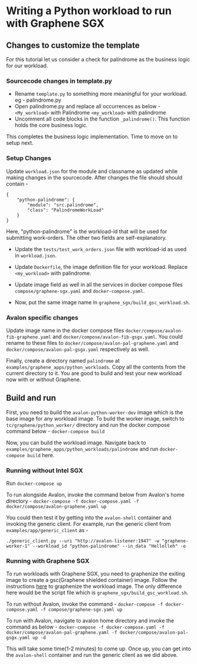 <!--
Licensed under Creative Commons Attribution 4.0 International License
https://creativecommons.org/licenses/by/4.0/
-->

# Writing a Python workload to run with Graphene SGX

## Changes to customize the template

For this tutorial let us consider a check for palindrome as the business logic for our workload.

### Sourcecode changes in template.py

- Rename `template.py` to something more meaningful for your workload. eg - palindrome.py
- Open palindrome.py and replace all occurrences as below -
    `<My_workload>` with Palindrome
    `<my_workload>` with palindrome
- Uncomment all code blocks in the function `_palindrome()`. This function holds the core business logic.

This completes the business logic implementation. Time to move on to setup next.

### Setup Changes

Update `workload.json` for the module and classname as updated while making changes in the sourcecode.
After changes the file should should contain -
```
{
    "python-palindrome": {
        "module": "src.palindrome",
        "class": "PalindromeWorkLoad"
    }
}
```

Here, "python-palindrome" is the workload-id that will be used for submitting work-orders. The other two fields are self-explanatory.

- Update the `tests/test_work_orders.json` file with workload-id as used in `workload.json`.

- Update `Dockerfile`, the image definition file for your workload. Replace `<my_workload>` with palindrome.

- Update image field as well in all the services in docker compose files `compose/graphene-sgx.yaml` and `docker-compose.yaml`.

- Now, put the same image name in `graphene_sgx/build_gsc_workload.sh`.

### Avalon specific changes

Update image name in the docker compose files `docker/compose/avalon-fib-graphene.yaml` and `docker/compose/avalon-fib-gsgx.yaml`. You could rename to these files to `docker/compose/avalon-pal-graphene.yaml` and `docker/compose/avalon-pal-gsgx.yaml` respectively as well.

Finally, create a directory named `palindrome` at `examples/graphene_apps/python_workloads`. Copy all the contents from the current directory to it. You are good to build and test your new workload now with or without Graphene.

## Build and run

First, you need to build the `avalon-python-worker-dev` image which is the base image for any workload image. To build the worker image, switch to `tc/graphene/python_worker/` directory and run the docker compose command below -
`docker-compose build`

Now, you can build the workload image. Navigate back to `examples/graphene_apps/python_workloads/palindrome` and run `docker-compose build` here.

### Running without Intel SGX

Run `docker-compose up`

To run alongside Avalon, invoke the command below from Avalon's home directory - 
`docker-compose -f docker-compose.yaml -f docker/compose/avalon-graphene.yaml up`

You could then test it by getting into the `avalon-shell` container and invoking the generic client. For example, run the generic client from `examples/app/generic_client` as -
```
./generic_client.py --uri "http://avalon-listener:1947" -w "graphene-worker-1" --workload_id "python-palindrome" --in_data "Hellolleh" -o
```

### Running with Graphene SGX

To run workloads with Graphene SGX, you need to graphenize the exiting image to create a gsc(Graphene shielded container) image. Follow the instructions [here](https://github.com/hyperledger/avalon/tree/master/examples/graphene_apps/python_worker#building-and-running-the-worker-in-graphene-sgx) to graphenize the workload image. The only difference here would be the script file which is `graphene_sgx/build_gsc_workload.sh`.

To run without Avalon, invoke the command - `docker-compose -f docker-compose.yaml -f compose/graphene-sgx.yaml up`

To run with Avalon, navigate to avalon home directory and invoke the command as below - 
`docker-compose -f docker-compose.yaml -f docker/compose/avalon-pal-graphene.yaml -f docker/compose/avalon-pal-gsgx.yaml up -d`

This will take some time(1-2 minutes) to come up. Once up, you can get into the `avalon-shell` container and run the generic client as we did above.

